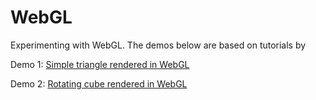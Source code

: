 # WebGL
 Experimenting with WebGL. The demos below are based on tutorials by 

Demo 1: [Simple triangle rendered in WebGL](WebGL_01_Triangle.html)

Demo 2: [Rotating cube rendered in WebGL](WebGL_02_Rotating_Cube.html)